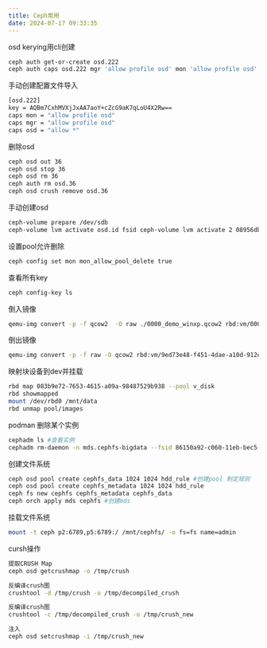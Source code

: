 ```yaml
---
title: Ceph常用
date: 2024-07-17 09:33:35
---
```


osd kerying用cli创建
```bash
ceph auth get-or-create osd.222
ceph auth caps osd.222 mgr 'allow profile osd' mon 'allow profile osd' osd 'allow *
```

手动创建配置文件导入
```bash
[osd.222]
key = AQBm7CxhMVXjJxAA7aoY+cZcG9aK7qLoU4X2Rw==
caps mon = "allow profile osd"
caps mgr = "allow profile osd"
caps osd = "allow *"
```

删除osd
```bash
ceph osd out 36
ceph osd stop 36
ceph osd rm 36
ceph auth rm osd.36
ceph osd crush remove osd.36
```

手动创建osd
```bash
ceph-volume prepare /dev/sdb
ceph-volume lvm activate osd.id fsid ceph-volume lvm activate 2 08956dbe-0b6e-4577-8b00-ada197a05ac9
```
设置pool允许删除
```bash
ceph config set mon mon_allow_pool_delete true  
```

查看所有key
```bash
ceph config-key ls  
```

倒入镜像
```bash
qemu-img convert -p -f qcow2  -O raw ./0000_demo_winxp.qcow2 rbd:vm/0000_demo_winxp
```

倒出镜像
```bash
qemu-img convert -p -f raw -O qcow2 rbd:vm/9ed73e48-f451-4dae-a10d-912de83dd028  ./xx_.qcow2
```

映射块设备到dev并挂载
```bash
rbd map 083b9e72-7653-4615-a09a-98487529b938 --pool v_disk
rbd showmapped   
mount /dev/rbd0 /mnt/data  
rbd unmap pool/images  
```
podman 删除某个实例
```bash
cephadm ls #查看实例  
cephadm rm-daemon -n mds.cephfs-bigdata --fsid 86150a92-c060-11eb-bec5-bc97e1b56fd1
```

创建文件系统
```bash
ceph osd pool create cephfs_data 1024 1024 hdd_rule #创建pool 制定规则  
ceph osd pool create cephfs_metadata 1024 1024 hdd_rule  
ceph fs new cephfs cephfs_metadata cephfs_data  
ceph orch apply mds cephfs #创建mds  
```

挂载文件系统
```bash
mount -t ceph p2:6789,p5:6789:/ /mnt/cephfs/ -o fs=fs name=admin
```

cursh操作
```bash
提取CRUSH Map  
ceph osd getcrushmap -o /tmp/crush

反编译crush图  
crushtool -d /tmp/crush -o /tmp/decompiled_crush

反编译crush图  
crushtool -c /tmp/decompiled_crush -o /tmp/crush_new

注入   
ceph osd setcrushmap -i /tmp/crush_new
```
